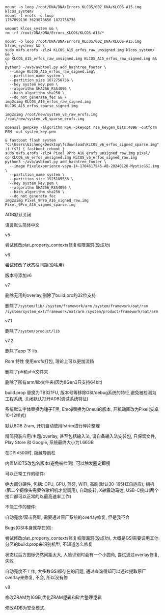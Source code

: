 ```
mount -o loop /root/DNA/DNA/Errors_KLCOS/002_DNA/KLCOS-A15.img klcos_system/
mount -t erofs -o loop
1767899136 3623878656 1872756736
```

```
umount klcos_system && \
rm -rf /root/DNA/DNA/Errors_KLCOS/KLCOS-A15/*
```

```
mount -o loop /root/DNA/DNA/Errors_KLCOS/002_DNA/KLCOS-A15.img klcos_system/ && \
sudo mkfs.erofs -zlz4 KLCOS_A15_erfos_raw_unsigned.img klcos_system/ && \
cp KLCOS_A15_erfos_raw_unsigned.img KLCOS_A15_erfos_raw_signed.img && \
python3 ~/avb/avbtool.py add_hashtree_footer \
  --image KLCOS_A15_erfos_raw_signed.img\
  --partition_name system \
  --partition_size 1872756736 \
  --key system_key.pem \
  --algorithm SHA256_RSA4096 \
  --hash_algorithm sha256 \
  --do_not_generate_fec && \
img2simg KLCOS_A15_erfos_raw_signed.img KLCOS_A15_erfos_sparse_signed.img
```

```
img2simg /root/new/system_v8_raw_erofs.img /root/new/system_v8_sparse_erofs.img
```

```
openssl genpkey -algorithm RSA -pkeyopt rsa_keygen_bits:4096 -outform PEM -out system_key.pem
```

```
& fastboot flash system "C:\Users\Gzcheng\Desktop\fsdownload\KLCOS_v6_erfos_signed_sparse.img"; if ($?) { fastboot reboot }
sudo mkfs.erofs -zlz4 Pixel_9Pro_A16_erofs_unsigned_raw.img pixel/
cp KLCOS_v6_erfos_unsigned.img KLCOS_v6_erfos_signed_raw.img
python3 ~/avb/avbtool.py add_hashtree_footer \
  --image Pixelexperience-vayu-14-1704617545-AB-20240128-MysticGSI.img \
  --partition_name system \
  --partition_size 1925185536 \
  --key system_key.pem \
  --algorithm SHA256_RSA4096 \
  --hash_algorithm sha256 \
  --do_not_generate_fec
img2simg Pixel_9Pro_A16_signed_raw.img Pixel_9Pro_A16_signed_sparse.img
```

ADB默认关闭

语言默认简体中文

v5

尝试修改plat_property_contexts修复权限漏洞(没成功)

v6

尝试修改了状态栏间距(没啥用)

版本号添加v6

v7

删除无用的overlay,删除了build.pro的32位支持

删除了`/system/lib/` `/system/framework/arm` `/system/framework/oat/ram`  `/system/system_ext/framework/oat/arm` `/system/product/framework/oat/arm`

v7.1

删除了`/system/product/lib`

v7.2

删除了app 下 lib



Rom 特性
使用erofs打包, 理论上可以更加流畅

删除了ph和phh文件夹

删除了所有arm/lib文件夹(因为8Gen3只支持64bit)

build.prop 替换为TB321FU, 版本号等移除GSI/debug系统的特征,避免被检测为工程系统, 关闭默认打开ADB(调试系统特征)

系统默认字体替换为锤子T黑, Emoji替换为Oneui的版本, 开机动画改为Pixel(安卓10-12样式)

默认8GB Zram, 开机自动使用fstrim进行碎片整理

精简预装应用/主题/overlay, 甚至包括输入法, 请自备输入法安装包, 只保留文件, Play Store 和 Google, 系统最终大小为1.66GB

在DPI≤500时, 隐藏导航栏

内置MiCTS改包名版本(避免被检测), 可以触发圈定即搜

可以正常工作的硬件:

绝大部分硬件, 包括: CPU, GPU, 蓝牙, WIFI, 高刷(默认30-165HZ自适应), 相机(第二个摄像头需要谷歌相机才能调用), 自动旋转, X轴震动马达, USB-C接口(两个接口都可以正常的以最高速率工作)

不能工作的硬件:

自动亮度/双击亮屏, 需要通过原厂系统的overlay修复, 但是我不会

Bugs(GSI本身就存在的):

尝试修改plat_property_contexts修复权限漏洞(没成功), 大概是GSI需要调用其他分区的build.prop来识别机型, 不知道怎么修复

状态栏后方图标仍然间距太大, 人脸识别时会有一个小圆角, 尝试通过overlay修复, 失败

自动亮度不工作, 大多数GSI都存在的问题, 通过查询得知可以通过提取原厂overlay来修复, 不会, 所以没有修

v8

修改ZRAM为16GB,优化ZRAM逻辑和碎片整理逻辑

修改ADB为安全模式.
